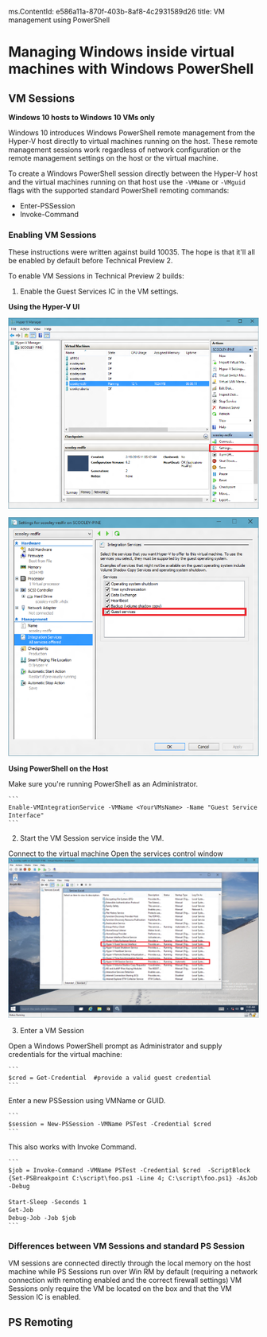 ms.ContentId: e586a11a-870f-403b-8af8-4c2931589d26
title: VM management using PowerShell  

# Managing Windows inside virtual machines with Windows PowerShell #

## VM Sessions ##

**Windows 10 hosts to Windows 10 VMs only**

Windows 10 introduces Windows PowerShell remote management from the Hyper-V host directly to virtual machines running on the host. These remote management sessions work regardless of network configuration or the remote management settings on the host or the virtual machine.

To create a Windows PowerShell session directly between the Hyper-V host and the virtual machines running on that host use the `-VMName` or `-VMguid` flags with the supported standard PowerShell remoting commands:

*  Enter-PSSession
*  Invoke-Command



### Enabling VM Sessions ###

These instructions were written against build 10035.  The hope is that it'll all be enabled by default before Technical Preview 2.

To enable VM Sessions in Technical Preview 2 builds:

1.  Enable the Guest Services IC in the VM settings.
  
  **Using the Hyper-V UI**

  ![Selecting the VM Settings](media\vm_edit_VM_settings.png)

  ![Enabling the Guest Services IC](media\vm_enable_guest_services_ic.png)
	
  **Using PowerShell on the Host**

  Make sure you're running PowerShell as an Administrator.
	
	```
	Enable-VMIntegrationService -VMName <YourVMsName> -Name "Guest Service Interface"
	```
	
	
2.  Start the VM Session service inside the VM.
  
  Connect to the virtual machine
  Open the services control window
  ![Starting the VM Session service](media\vm_start_VM_PowerShell_service.png)

3.	Enter a VM Session
  
   Open a Windows PowerShell prompt as Administrator and supply credentials for the virtual machine:
	
	```
	$cred = Get-Credential  #provide a valid guest credential
	```

  Enter a new PSSession using VMName or GUID.
	
	```	
	$session = New-PSSession -VMName PSTest -Credential $cred 
	```

  This also works with Invoke Command.

	```
	$job = Invoke-Command -VMName PSTest -Credential $cred  -ScriptBlock {Set-PSBreakpoint C:\script\foo.ps1 -Line 4; C:\script\foo.ps1} -AsJob -Debug
	
	Start-Sleep -Seconds 1
	Get-Job 
	Debug-Job -Job $job
	```

### Differences between VM Sessions and standard PS Session ###

VM sessions are connected directly through the local memory on the host machine while PS Sessions run over Win RM by default (requiring a network connection with remoting enabled and the correct firewall settings)  VM Sessions only require the VM be located on the box and that the VM Session IC is enabled.



## PS Remoting ##
